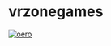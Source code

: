 # vrzonegames

<a href="https://vrzonegames.github.io/OreoClicker.com/">![oero](https://user-images.githubusercontent.com/107637825/206640271-c76dfe4b-0995-451e-ac6d-e102b8df2497.png)</a>
